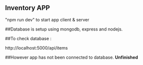 ## Inventory APP

 "npm run dev" to start app client & server

##Database is setup using mongodb, express and nodejs.

##To check database :

http://localhost:5000/api/items

##However app has not been connected to database. **Unfinished**